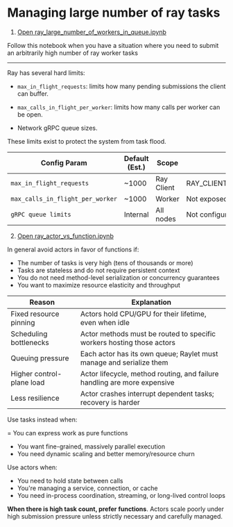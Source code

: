 # Managing large number of ray tasks


1. [Open ray_large_number_of_workers_in_queue.ipynb](ray_large_number_of_workers_in_queue.ipynb)

Follow this notebook when you have a situation where you need to submit an arbitrarily high number of ray worker tasks

-----

Ray has several hard limits:

- `max_in_flight_requests`: limits how many pending submissions the client can buffer.

- `max_calls_in_flight_per_worker`: limits how many calls per worker can be open.

- Network gRPC queue sizes.

These limits exist to protect the system from task flood.




| Config Param                      | Default (Est.) | Scope      | How to Change                     | Inspectable |
|-----------------------------------|----------------|------------|-----------------------------------|-------------|
| `max_in_flight_requests`          | ~1000          | Ray Client | RAY_CLIENT_MAX_PENDING_REQUESTS   | No          |
| `max_calls_in_flight_per_worker`  | ~1000          | Worker     | Not exposed                       | No          |
| `gRPC queue limits`               | Internal       | All nodes  | Not configurable via user API     | No          |

2. [Open ray_actor_vs_function.ipynb](ray_actor_vs_function.ipynb)

In general avoid actors in favor of functions if:

- The number of tasks is very high (tens of thousands or more)
- Tasks are stateless and do not require persistent context
- You do not need method-level serialization or concurrency guarantees
- You want to maximize resource elasticity and throughput

| Reason                  | Explanation                                                                     |
|-------------------------|---------------------------------------------------------------------------------|
| Fixed resource pinning  | Actors hold CPU/GPU for their lifetime, even when idle                         |
| Scheduling bottlenecks  | Actor methods must be routed to specific workers hosting those actors           |
| Queuing pressure        | Each actor has its own queue; Raylet must manage and serialize them             |
| Higher control-plane load | Actor lifecycle, method routing, and failure handling are more expensive     |
| Less resilience         | Actor crashes interrupt dependent tasks; recovery is harder                     |

Use tasks instead when:

= You can express work as pure functions
- You want fine-grained, massively parallel execution
- You need dynamic scaling and better memory/resource churn


Use actors when:

- You need to hold state between calls
- You're managing a service, connection, or cache
- You need in-process coordination, streaming, or long-lived control loops

**When there is high task count, prefer functions**. Actors scale poorly under high submission pressure unless strictly necessary and carefully managed.
